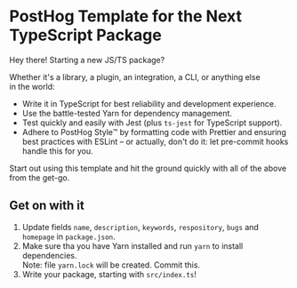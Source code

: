 # PostHog Template for the Next TypeScript Package

Hey there! Starting a new JS/TS package?

Whether it's a library, a plugin, an integration, a CLI, or anything else in the world:

-   Write it in TypeScript for best reliability and development experience.
-   Use the battle-tested Yarn for dependency management.
-   Test quickly and easily with Jest (plus `ts-jest` for TypeScript support).
-   Adhere to PostHog Style™️ by formatting code with Prettier and ensuring best practices with ESLint
    – or actually, don't do it: let pre-commit hooks handle this for you.

Start out using this template and hit the ground quickly with all of the above from the get-go.

## Get on with it

1. Update fields `name`, `description`, `keywords`, `respository`, `bugs` and `homepage` in `package.json`.
2. Make sure tha you have Yarn installed and run `yarn` to install dependencies.  
   Note: file `yarn.lock` will be created. Commit this.
3. Write your package, starting with `src/index.ts`!
